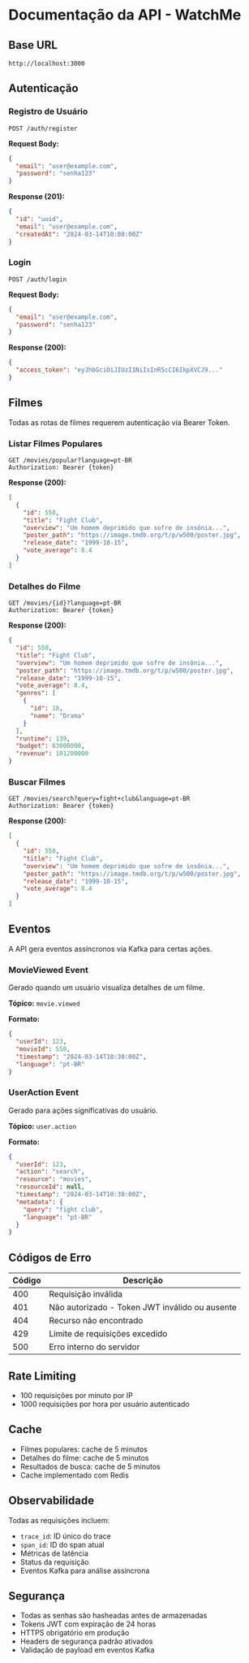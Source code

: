 # Documentação da API - WatchMe

## Base URL
`http://localhost:3000`

## Autenticação

### Registro de Usuário
```http
POST /auth/register
```

**Request Body:**
```json
{
  "email": "user@example.com",
  "password": "senha123"
}
```

**Response (201):**
```json
{
  "id": "uuid",
  "email": "user@example.com",
  "createdAt": "2024-03-14T10:00:00Z"
}
```

### Login
```http
POST /auth/login
```

**Request Body:**
```json
{
  "email": "user@example.com",
  "password": "senha123"
}
```

**Response (200):**
```json
{
  "access_token": "eyJhbGciOiJIUzI1NiIsInR5cCI6IkpXVCJ9..."
}
```

## Filmes

Todas as rotas de filmes requerem autenticação via Bearer Token.

### Listar Filmes Populares
```http
GET /movies/popular?language=pt-BR
Authorization: Bearer {token}
```

**Response (200):**
```json
[
  {
    "id": 550,
    "title": "Fight Club",
    "overview": "Um homem deprimido que sofre de insônia...",
    "poster_path": "https://image.tmdb.org/t/p/w500/poster.jpg",
    "release_date": "1999-10-15",
    "vote_average": 8.4
  }
]
```

### Detalhes do Filme
```http
GET /movies/{id}?language=pt-BR
Authorization: Bearer {token}
```

**Response (200):**
```json
{
  "id": 550,
  "title": "Fight Club",
  "overview": "Um homem deprimido que sofre de insônia...",
  "poster_path": "https://image.tmdb.org/t/p/w500/poster.jpg",
  "release_date": "1999-10-15",
  "vote_average": 8.4,
  "genres": [
    {
      "id": 18,
      "name": "Drama"
    }
  ],
  "runtime": 139,
  "budget": 63000000,
  "revenue": 101200000
}
```

### Buscar Filmes
```http
GET /movies/search?query=fight+club&language=pt-BR
Authorization: Bearer {token}
```

**Response (200):**
```json
[
  {
    "id": 550,
    "title": "Fight Club",
    "overview": "Um homem deprimido que sofre de insônia...",
    "poster_path": "https://image.tmdb.org/t/p/w500/poster.jpg",
    "release_date": "1999-10-15",
    "vote_average": 8.4
  }
]
```

## Eventos

A API gera eventos assíncronos via Kafka para certas ações.

### MovieViewed Event
Gerado quando um usuário visualiza detalhes de um filme.

**Tópico:** `movie.viewed`

**Formato:**
```json
{
  "userId": 123,
  "movieId": 550,
  "timestamp": "2024-03-14T10:30:00Z",
  "language": "pt-BR"
}
```

### UserAction Event
Gerado para ações significativas do usuário.

**Tópico:** `user.action`

**Formato:**
```json
{
  "userId": 123,
  "action": "search",
  "resource": "movies",
  "resourceId": null,
  "timestamp": "2024-03-14T10:30:00Z",
  "metadata": {
    "query": "fight club",
    "language": "pt-BR"
  }
}
```

## Códigos de Erro

| Código | Descrição |
|--------|-----------|
| 400 | Requisição inválida |
| 401 | Não autorizado - Token JWT inválido ou ausente |
| 404 | Recurso não encontrado |
| 429 | Limite de requisições excedido |
| 500 | Erro interno do servidor |

## Rate Limiting

- 100 requisições por minuto por IP
- 1000 requisições por hora por usuário autenticado

## Cache

- Filmes populares: cache de 5 minutos
- Detalhes do filme: cache de 5 minutos
- Resultados de busca: cache de 5 minutos
- Cache implementado com Redis

## Observabilidade

Todas as requisições incluem:
- `trace_id`: ID único do trace
- `span_id`: ID do span atual
- Métricas de latência
- Status da requisição
- Eventos Kafka para análise assíncrona

## Segurança

- Todas as senhas são hasheadas antes de armazenadas
- Tokens JWT com expiração de 24 horas
- HTTPS obrigatório em produção
- Headers de segurança padrão ativados
- Validação de payload em eventos Kafka 